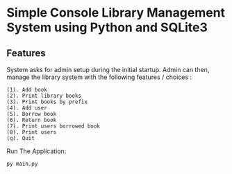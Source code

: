 Simple Console Library Management System using Python and SQLite3
=======================================

Features
-------------

System asks for admin setup during the initial startup.
Admin can then, manage the library system with the following features / choices :

    (1). Add book
    (2). Print library books
    (3). Print books by prefix
    (4). Add user
    (5). Borrow book
    (6). Return book
    (7). Print users borrowed book
    (8). Print users
    (q). Quit




Run The Application:

    py main.py